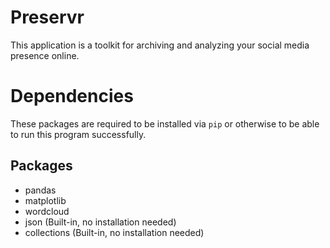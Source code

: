# Preservr

This application is a toolkit for archiving and analyzing your social media presence online. 

# Dependencies
These packages are required to be installed via `pip` or otherwise to be able to run this program successfully. 

## Packages
- pandas
- matplotlib
- wordcloud
- json (Built-in, no installation needed)
- collections (Built-in, no installation needed)
